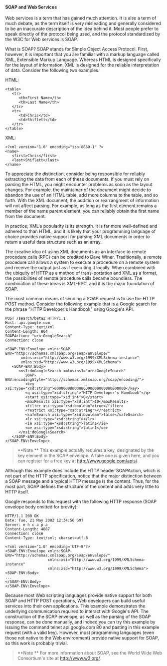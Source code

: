 #### SOAP and Web Services

Web services is a term that has gained much attention. It is also a term of much debate, as the term itself is very misleading and generally considered to be an inaccurate description of the idea behind it. Most people prefer to speak directly of the protocol being used, and the protocol standardized by the W3C for Web services is SOAP.

What is SOAP? SOAP stands for Simple Object Access Protocol. First, however, it is important that you are familiar with a markup language called XML, Extensible Markup Language. Whereas HTML is designed specifically for the layout of information, XML is designed for the reliable interpretation of data. Consider the following two examples.

HTML:

```
<table> 
   <tr> 
      <th>First Name</th> 
      <th>Last Name</th> 
   </tr> 
   <tr> 
      <td>Chris</td> 
      <td>Shiflett</td> 
   </tr> 
</table> 
```

XML:

```
<?xml version="1.0" encoding="iso-8859-1" ?> 
<name> 
   <first>Chris</first> 
   <last>Shiflett</last> 
</name> 
```

To appreciate the distinction, consider being responsible for reliably extracting the data from each of these documents. If you must rely on parsing the HTML, you might encounter problems as soon as the layout changes. For example, the maintainer of the document might decide to abandon the use of an HTML table, add more columns to the table, and so forth. With the XML document, the addition or rearrangment of information will not affect parsing. For example, as long as the first element remains a member of the name parent element, you can reliably obtain the first name from the document.

In practice, XML's popularity is its strength. It is far more well-defined and adhered to than HTML, and it is likely that your programming language of choice provides native support for parsing XML documents in order to return a useful data structure such as an array.

The creative idea of using XML documents as an interface to remote procedure calls (RPC) can be credited to Dave Winer. Traditionally, a remote procedure call allows a system to execute a procedure on a remote system and receive the output just as if executing it locally. When combined with the ubiquity of HTTP as a method of trans-portation and XML as a format, the possibilities of remote procedure calls became boundless. The combination of these ideas is XML-RPC, and it is the major foundation of SOAP.

The most common means of sending a SOAP request is to use the HTTP POST method. Consider the following example that is a Google search for the phrase "HTTP Developer's Handbook" using Google's API.

```
POST /search/beta2 HTTP/1.1 
Host: api.google.com 
Content-Type: text/xml 
Content-Length: 864 
SOAPAction: "urn:GoogleSearch" 
Connection: close 

<SOAP-ENV:Envelope xmlns:SOAP-ENV="http://schemas.xmlsoap.org/soap/envelope/" 
       xmlns:xsi="http://www.w3.org/1999/XMLSchema-instance" 
       xmlns:xsd="http://www.w3.org/1999/XMLSchema"> 
   <SOAP-ENV:Body> 
      <ns1:doGoogleSearch xmlns:ns1="urn:GoogleSearch" 
         SOAP-ENV:encodingStyle="http://schemas.xmlsoap.org/soap/encoding/"> 
         <key xsi:type="xsd:string">00000000000000000000000000000000</key> 
         <q xsi:type="xsd:string">"HTTP Developer's Handbook"</q> 
         <start xsi:type="xsd:int">0</start> 
         <maxResults xsi:type="xsd:int">10</maxResults> 
         <filter xsi:type="xsd:boolean">true</filter> 
         <restrict xsi:type="xsd:string"></restrict> 
         <safeSearch xsi:type="xsd:boolean">false</safeSearch> 
         <lr xsi:type="xsd:string"></lr> 
         <ie xsi:type="xsd:string">latin1</ie> 
         <oe xsi:type="xsd:string">latin1</oe> 
      </ns1:doGoogleSearch> 
   </SOAP-ENV:Body> 
</SOAP-ENV:Envelope> 
```

>**Note
**
This example actually requires a key, designated by the key element in the SOAP envelope. A fake one is given here, and you can register for a free key at http://www.google.com/apis/.

Although this example does include the HTTP header SOAPAction, which is not part of the HTTP specification, notice that the major distinction between a SOAP message and a typical HTTP message is the content. Thus, for the most part, SOAP defines the structure of the content and adds very little to HTTP itself.

Google responds to this request with the following HTTP response (SOAP envelope body omitted for brevity):

```
HTTP/1.1 200 OK 
Date: Tue, 21 May 2002 12:34:56 GMT 
Server: e h c a p a 
Content-Length: 4887 
Connection: close 
Content-Type: text/xml; charset=utf-8 

<?xml version='1.0' encoding='UTF-8'?> 
<SOAP-ENV:Envelope xmlns:SOAP-ENV="http://schemas.xmlsoap.org/soap/envelope/" 
                   xmlns:xsi="http://www.w3.org/1999/XMLSchema-instance" 
                   xmlns:xsd="http://www.w3.org/1999/XMLSchema"> 
<SOAP-ENV:Body> 
... 
</SOAP-ENV:Body> 
</SOAP-ENV:Envelope> 
```

Because most Web scripting languages provide native support for both SOAP and HTTP POST operations, Web developers can build useful services into their own applications. This example demonstrates the underlying communication required to interact with Google's API. The construction of the SOAP envelope, as well as the parsing of the SOAP response, can be done manually, and indeed you can try this example by issuing the command telnet api.google.com 80 and pasting in this example request (with a valid key). However, most programming languages (even those not native to the Web environment) provide native support for SOAP, so this work is probably trivial.

>**Note
**
For more information about SOAP, see the World Wide Web Consortium's site at http://www.w3.org/.